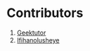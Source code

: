 # Contributors

1. [Geektutor](github.com/geektutor)
2. [Ifihanolusheye](github.com/Ifihanolusheye)
